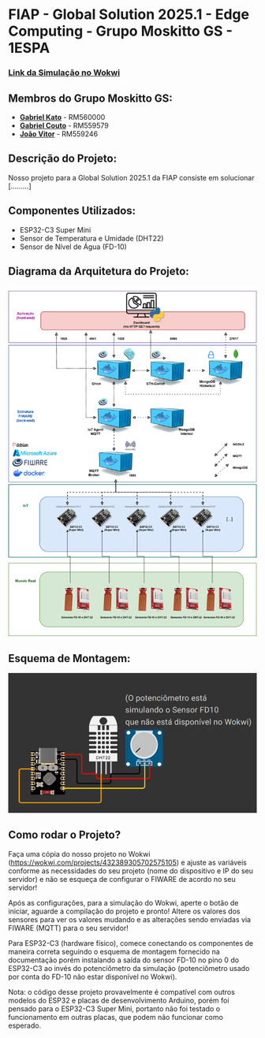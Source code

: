 # FIAP - Global Solution 2025.1 - Edge Computing - Grupo Moskitto GS - 1ESPA

### [Link da Simulação no Wokwi](https://wokwi.com/projects/432389305702575105)

## Membros do Grupo Moskitto GS:
- [**Gabriel Kato**](https://github.com/kato8088) - RM560000
- [**Gabriel Couto**](https://github.com/rouri404) - RM559579
- [**João Vitor**](https://github.com/joaomatosq) - RM559246

## Descrição do Projeto:
Nosso projeto para a Global Solution 2025.1 da FIAP consiste em solucionar [.........]

## Componentes Utilizados:
- ESP32-C3 Super Mini
- Sensor de Temperatura e Umidade (DHT22)
- Sensor de Nível de Água (FD-10)

## Diagrama da Arquitetura do Projeto:
![Diagrama](./diagrama_edge_v2.png "Diagrama do projeto")

## Esquema de Montagem:
![esquema](./montagem_edge_v1.png "Esquema de montagem")

## Como rodar o Projeto?
Faça uma cópia do nosso projeto no Wokwi (https://wokwi.com/projects/432389305702575105) e ajuste as variáveis conforme as necessidades do seu projeto (nome do dispositivo e IP do seu servidor) e não se esqueça de configurar o FIWARE de acordo no seu servidor!

Após as configurações, para a simulação do Wokwi, aperte o botão de iniciar, aguarde a compilação do projeto e pronto! Altere os valores dos sensores para ver os valores mudando e as alterações sendo enviadas via FIWARE (MQTT) para o seu servidor!

Para ESP32-C3 (hardware físico), comece conectando os componentes de maneira correta seguindo o esquema de montagem fornecido na documentação porém instalando a saída do sensor FD-10 no pino 0 do ESP32-C3 ao invés do potenciômetro da simulação (potenciômetro usado por conta do FD-10 não estar disponível no Wokwi).

Nota: o código desse projeto provavelmente é compatível com outros modelos do ESP32 e placas de desenvolvimento Arduino, porém foi pensado para o ESP32-C3 Super Mini, portanto não foi testado o funcionamento em outras placas, que podem não funcionar como esperado.